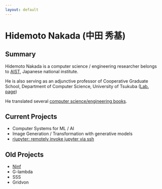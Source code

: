 ```yaml
---
layout: default
---
```

# Hidemoto Nakada (中田 秀基)

## Summary 
Hidemoto Nakada is a computer science / engineering researcher belongs to
[AIST](https://www.aist.go.jp), Japanese national institute.

He is also serving as an adjunctive professor of Cooperative Graduate School,
Department of Computer Science, University of Tsukuba
([Lab. page](https://sites.google.com/site/infrawarelab/)) 

He translated several [computer science/engineering books](books/index.html).

## Current Projects
- Computer Systems for ML / AI
- Image Generation / Transformation with generative models
- [rjupyter: remotely invoke jupyter via ssh](https://github.com/HidemotoNakada/rjupyter)


## Old Projects
- [Ninf](https://ninf.apgrid.org)
- G-lambda
- SSS
- Gridvon










